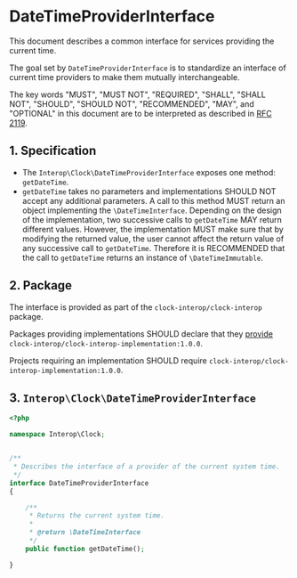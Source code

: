 # DateTimeProviderInterface

This document describes a common interface for services providing the current time.

The goal set by `DateTimeProviderInterface` is to standardize an interface of current time providers to make them mutually interchangeable.

The key words "MUST", "MUST NOT", "REQUIRED", "SHALL", "SHALL NOT", "SHOULD", "SHOULD NOT", "RECOMMENDED", "MAY", and "OPTIONAL" in this document are to be interpreted as described in [RFC 2119](http://tools.ietf.org/html/rfc2119).


## 1. Specification

- The `Interop\Clock\DateTimeProviderInterface` exposes one method: `getDateTime`.
- `getDateTime` takes no parameters and implementations SHOULD NOT accept any additional parameters. A call to this method MUST return an object implementing the `\DateTimeInterface`. Depending on the design of the implementation, two successive calls to `getDateTime` MAY return different values. However, the implementation MUST make sure that by modifying the returned value, the user cannot affect the return value of any successive call to `getDateTime`. Therefore it is RECOMMENDED that the call to `getDateTime` returns an instance of `\DateTimeImmutable`.


## 2. Package

The interface is provided as part of the `clock-interop/clock-interop` package.

Packages providing implementations SHOULD declare that they [provide](https://getcomposer.org/doc/04-schema.md#provide) `clock-interop/clock-interop-implementation:1.0.0`.

Projects requiring an implementation SHOULD require `clock-interop/clock-interop-implementation:1.0.0`.


## 3. `Interop\Clock\DateTimeProviderInterface`

```php
<?php

namespace Interop\Clock;


/**
 * Describes the interface of a provider of the current system time.
 */
interface DateTimeProviderInterface
{

	/**
	 * Returns the current system time.
	 *
	 * @return \DateTimeInterface
	 */
	public function getDateTime();

}
```
